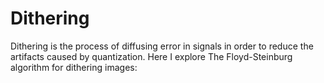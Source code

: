 # Dithering
Dithering is the process of diffusing error in signals in order to reduce the artifacts caused by quantization.
Here I explore The Floyd-Steinburg algorithm for dithering images:

<!--[![Open In Colab](https://colab.research.google.com/assets/colab-badge.svg)](https://colab.research.google.com/github/ckonst/dithering/blob/master/dithering.ipynb)-->
